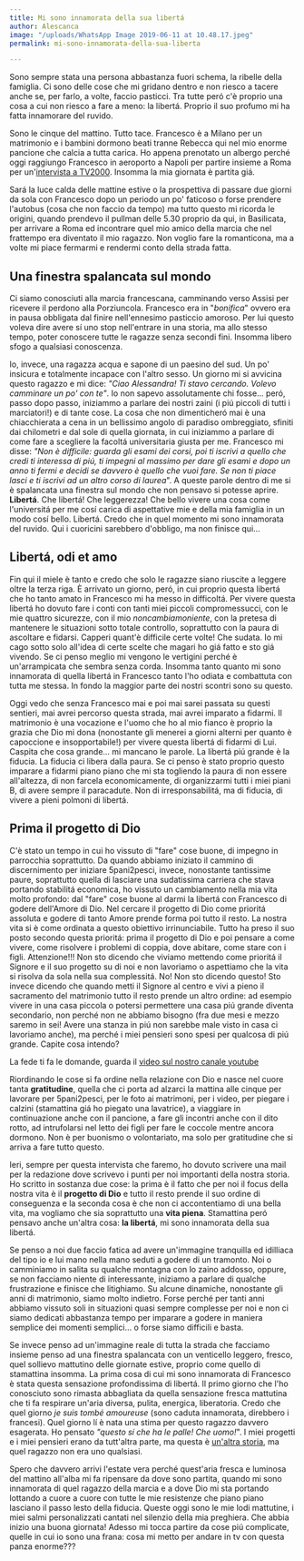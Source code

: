 ```yaml
---
title: Mi sono innamorata della sua libertá
author: Alescanca
image: "/uploads/WhatsApp Image 2019-06-11 at 10.48.17.jpeg"
permalink: mi-sono-innamorata-della-sua-liberta

---
```

Sono sempre stata una persona abbastanza fuori schema, la ribelle della famiglia. Ci sono delle cose che mi gridano dentro e non riesco a tacere anche se, per farlo, a volte, faccio pasticci. Tra tutte peró c'è proprio una cosa a cui non riesco a fare a meno: la libertá. Proprio il suo profumo mi ha fatta innamorare del ruvido.

Sono le cinque del mattino. Tutto tace. Francesco è a Milano per un matrimonio e i bambini dormono beati tranne Rebecca qui nel mio enorme pancione che calcia a tutta carica. Ho appena prenotato un albergo perché oggi raggiungo Francesco in aeroporto a Napoli per partire insieme a Roma per un'[intervista a TV2000](https://www.youtube.com/watch?v=lgdccIpEo2c&t=3s). Insomma la mia giornata è partita giá. 

Sará la luce calda delle mattine estive o la prospettiva di passare due giorni da sola con Francesco dopo un periodo un po' faticoso o forse prendere l'autobus (cosa che non faccio da tempo) ma tutto questo mi ricorda le origini, quando prendevo il pullman delle 5.30 proprio da qui, in Basilicata, per arrivare a Roma ed incontrare quel mio amico della marcia che nel frattempo era diventato il mio ragazzo. Non voglio fare la romanticona, ma a volte mi piace fermarmi e rendermi conto della strada fatta.

## Una finestra spalancata sul mondo

Ci siamo conosciuti alla marcia francescana, camminando verso Assisi per ricevere il perdono alla Porziuncola. Francesco era in "_bonifica_" ovvero era in pausa obbligata dal finire nell'ennesimo pasticcio amoroso. Per lui questo voleva dire avere sí uno stop nell'entrare in una storia, ma allo stesso tempo, poter conoscere tutte le ragazze senza secondi fini. Insomma libero sfogo a qualsiasi conoscenza.

Io, invece, una ragazza acqua e sapone di un paesino del sud. Un po' insicura e totalmente incapace con l'altro sesso. Un giorno mi si avvicina questo ragazzo e mi dice: _"Ciao Alessandra! Ti stavo cercando. Volevo camminare un po' con te"_. Io non sapevo assolutamente chi fosse... peró, passo dopo passo, iniziammo a parlare dei nostri zaini (i piú piccoli di tutti i marciatori!) e di tante cose. La cosa che non dimenticheró mai è una chiacchierata a cena in un bellissimo angolo di paradiso ombreggiato, sfiniti dai chilometri e dal sole di quella giornata, in cui iniziammo a parlare di come fare a scegliere la facoltá universitaria giusta per me. Francesco mi disse: *"Non è difficile: guarda gli esami dei corsi, poi ti iscrivi a quello che credi ti interessa di piú, ti impegni al massimo per dare gli esami e dopo un anno ti fermi e decidi se davvero è quello che vuoi fare. Se non ti piace lasci e ti iscrivi ad un altro corso di laurea*". A queste parole dentro di me si è spalancata una finestra sul mondo che non pensavo si potesse aprire. **Libertá**. Che libertá! Che leggerezza! Che bello vivere una cosa come l'universitá per me cosí carica di aspettative mie e della mia famiglia in un modo cosí bello. Libertá. Credo che in quel momento mi sono innamorata del ruvido. Qui i cuoricini sarebbero d'obbligo, ma non finisce qui...

## Libertá, odi et amo

Fin qui il miele è tanto e credo che solo le ragazze siano riuscite a leggere oltre la terza riga. È arrivato un giorno, peró, in cui proprio questa libertá che ho tanto amato in Francesco mi ha messo in difficoltá. Per vivere questa libertá ho dovuto fare i conti con tanti miei piccoli compromessucci, con le mie quattro sicurezze, con il mio _noncambiamoniente_, con la pretesa di mantenere le situazioni sotto totale controllo, soprattutto con la paura di ascoltare e fidarsi. Capperi quant'è difficile certe volte! Che sudata. Io mi cago sotto solo all'idea di certe scelte che magari ho giá fatto e sto giá vivendo. Se ci penso meglio mi vengono le vertigini perché è un'arrampicata che sembra senza corda. Insomma tanto quanto mi sono innamorata di quella libertá in Francesco tanto l'ho odiata e combattuta con tutta me stessa. In fondo la maggior parte dei nostri scontri sono su questo.

Oggi vedo che senza Francesco mai e poi mai sarei passata su questi sentieri, mai avrei percorso questa strada, mai avrei imparato a fidarmi. Il matrimonio è una vocazione e l'uomo che ho al mio fianco è proprio la grazia che Dio mi dona (nonostante gli menerei a giorni alterni per quanto è capoccione e insopportabile!) per vivere questa libertá di fidarmi di Lui. Caspita che cosa grande… mi mancano le parole. La libertá piú grande è la fiducia. La fiducia ci libera dalla paura. Se ci penso è stato proprio questo imparare a fidarmi piano piano che mi sta togliendo la paura di non essere all'altezza, di non farcela economicamente, di organizzarmi tutti i miei piani B, di avere sempre il paracadute. Non di irresponsabilitá, ma di fiducia, di vivere a pieni polmoni di libertá.

## Prima il progetto di Dio

C'è stato un tempo in cui ho vissuto di "fare" cose buone, di impegno in parrocchia soprattutto. Da quando abbiamo iniziato il cammino di discernimento per iniziare 5pani2pesci, invece, nonostante tantissime paure, soprattutto quella di lasciare una sudatissima carriera che stava portando stabilitá economica, ho vissuto un cambiamento nella mia vita molto profondo: dal "fare" cose buone al darmi la libertá con Francesco di godere dell'Amore di Dio. Nel cercare il progetto di Dio come prioritá assoluta e godere di tanto Amore prende forma poi tutto il resto. La nostra vita si è come ordinata a questo obiettivo irrinunciabile. Tutto ha preso il suo posto secondo questa prioritá: prima il progetto di Dio e poi pensare a come vivere, come risolvere i problemi di coppia, dove abitare, come stare con i figli. Attenzione!!! Non sto dicendo che viviamo mettendo come prioritá il Signore e il suo progetto su di noi e non lavoriamo o aspettiamo che la vita si risolva da sola nella sua complessitá. No! Non sto dicendo questo! Sto invece dicendo che quando metti il Signore al centro e vivi a pieno il sacramento del matrimonio tutto il resto prende un altro ordine: ad esempio vivere in una casa piccola o potersi permettere una casa piú grande diventa secondario, non perché non ne abbiamo bisogno (fra due mesi e mezzo saremo in sei! Avere una stanza in piú non sarebbe male visto in casa ci lavoriamo anche), ma perché i miei pensieri sono spesi per qualcosa di piú grande. Capite cosa intendo?

La fede ti fa le domande, guarda il [video sul nostro canale youtube](https://www.youtube.com/watch?v=J8WHagjAo1M&t=24s) 

Riordinando le cose si fa ordine nella relazione con Dio e nasce nel cuore tanta **gratitudine**, quella che ci porta ad alzarci la mattina alle cinque per lavorare per 5pani2pesci, per le foto ai matrimoni, per i video, per piegare i calzini (stamattina giá ho piegato una lavatrice), a viaggiare in continuazione anche con il pancione, a fare gli incontri anche con il dito rotto, ad intrufolarsi nel letto dei figli per fare le coccole mentre ancora dormono. Non è per buonismo o volontariato, ma solo per gratitudine che si arriva a fare tutto questo.

Ieri, sempre per questa intervista che faremo, ho dovuto scrivere una mail per la redazione dove scrivevo i punti per noi importanti della nostra storia. Ho scritto in sostanza due cose: la prima è il fatto che per noi il focus della nostra vita è il **progetto di Dio** e tutto il resto prende il suo ordine di conseguenza e la seconda cosa è che non ci accontentiamo di una bella vita, ma vogliamo che sia soprattutto una **vita piena**. Stamattina peró pensavo anche un'altra cosa: **la libertá**, mi sono innamorata della sua libertá.

Se penso a noi due faccio fatica ad avere un'immagine tranquilla ed idilliaca del tipo io e lui mano nella mano seduti a godere di un tramonto. Noi o camminiamo in salita su qualche montagna con lo zaino addosso, oppure, se non facciamo niente di interessante, iniziamo a parlare di qualche frustrazione e finisce che litighiamo. Su alcune dinamiche, nonostante gli anni di matrimonio, siamo molto indietro. Forse perché per tanti anni abbiamo vissuto soli in situazioni quasi sempre complesse per noi e non ci siamo dedicati abbastanza tempo per imparare a godere in maniera semplice dei momenti semplici… o forse siamo difficili e basta.

Se invece penso ad un'immagine reale di tutta la strada che facciamo insieme penso ad una finestra spalancata con un venticello leggero, fresco, quel sollievo mattutino delle giornate estive, proprio come quello di stamattina insomma. La prima cosa di cui mi sono innamorata di Francesco è stata questa sensazione profondissima di libertá. Il primo giorno che l'ho conosciuto sono rimasta abbagliata da quella sensazione fresca mattutina che ti fa respirare un'aria diversa, pulita, energica, liberatoria. Credo che quel giorno _je suis tombé amoureuse_ (sono caduta innamorata, direbbero i francesi). Quel giorno lí è nata una stima per questo ragazzo davvero esagerata. Ho pensato _"questo sí che ha le palle! Che uomo!_". I miei progetti e i miei pensieri erano da tutt'altra parte, ma questa è [un'altra storia](https://5p2p.it/2013/04/22/lui-quello-giusto.html), ma quel ragazzo non era uno qualsiasi.

Spero che davvero arrivi l'estate vera perché quest'aria fresca e luminosa del mattino all'alba mi fa ripensare da dove sono partita, quando mi sono innamorata di quel ragazzo della marcia e a dove Dio mi sta portando lottando a cuore a cuore con tutte le mie resistenze che piano piano lasciano il passo lesto della fiducia. Queste oggi sono le mie lodi mattutine, i miei salmi personalizzati cantati nel silenzio della mia preghiera. Che abbia inizio una buona giornata! Adesso mi tocca partire da cose piú complicate, quelle in cui io sono una frana: cosa mi metto per andare in tv con questa panza enorme???